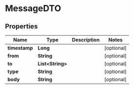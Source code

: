 

# MessageDTO


## Properties

| Name | Type | Description | Notes |
|------------ | ------------- | ------------- | -------------|
|**timestamp** | **Long** |  |  [optional] |
|**from** | **String** |  |  [optional] |
|**to** | **List&lt;String&gt;** |  |  [optional] |
|**type** | **String** |  |  [optional] |
|**body** | **String** |  |  [optional] |



